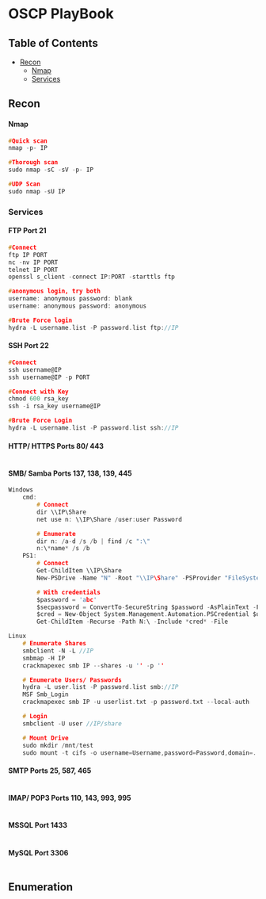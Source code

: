 # OSCP PlayBook

## Table of Contents
- [Recon](#recon)
    - [Nmap](#nmap)
    - [Services](#services)


## Recon

#### Nmap
```c
#Quick scan
nmap -p- IP

#Thorough scan
sudo nmap -sC -sV -p- IP 

#UDP Scan
sudo nmap -sU IP
```

### Services

#### FTP Port 21
```c
#Connect
ftp IP PORT
nc -nv IP PORT
telnet IP PORT
openssl s_client -connect IP:PORT -starttls ftp

#anonymous login, try both
username: anonymous password: blank
username: anonymous password: anonymous

#Brute Force login
hydra -L username.list -P password.list ftp://IP
```
#### SSH Port 22
```c
#Connect
ssh username@IP
ssh username@IP -p PORT

#Connect with Key
chmod 600 rsa_key
ssh -i rsa_key username@IP 

#Brute Force Login
hydra -L username.list -P password.list ssh://IP
```

#### HTTP/ HTTPS Ports 80/ 443
```c
```

#### SMB/ Samba Ports 137, 138, 139, 445
```c
Windows
    cmd:
        # Connect
        dir \\IP\Share
        net use n: \\IP\Share /user:user Password

        # Enumerate
        dir n: /a-d /s /b | find /c ":\"
        n:\*name* /s /b
    PS1:
        # Connect
        Get-ChildItem \\IP\Share
        New-PSDrive -Name "N" -Root "\\IP\Share" -PSProvider "FileSystem"

        # With credentials
        $password = 'abc' 
        $secpassword = ConvertTo-SecureString $password -AsPlainText -Force
        $cred = New-Object System.Management.Automation.PSCredential $username, $secpassword
        Get-ChildItem -Recurse -Path N:\ -Include *cred* -File

Linux
    # Enumerate Shares
    smbclient -N -L //IP
    smbmap -H IP
    crackmapexec smb IP --shares -u '' -p ''

    # Enumerate Users/ Passwords
    hydra -L user.list -P password.list smb://IP
    MSF Smb_Login
    crackmapexec smb IP -u userlist.txt -p password.txt --local-auth

    # Login
    smbclient -U user //IP/share

    # Mount Drive
    sudo mkdir /mnt/test
    sudo mount -t cifs -o username=Username,password=Password,domain=. //IP/Share /mnt/test
```

#### SMTP Ports 25, 587, 465
```c
```

#### IMAP/ POP3 Ports 110, 143, 993, 995
```c
```

#### MSSQL Port 1433
```c
```

#### MySQL Port 3306
```c
```


## Enumeration

### 